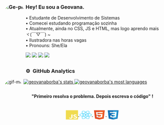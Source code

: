 ### Hey! Eu sou a Geovana. <img align="left" alt="Ge-pic" height="210" style="border-radius:50px;" src="https://i.imgur.com/bOrhKXJ.png">

• Estudante de Desenvolvimento de Sistemas 
<br>
• Comecei estudando programação sozinha
<br>
• Atualmente, ainda no CSS, JS e HTML, mas logo aprendo mais ヾ(￣▽￣) ~
<br>
• Ilustradora nas horas vagas
<br>
• Pronouns: She/Ela

<div> 
  <a href="https://instagram.com/astarte.drawings" target="_blank"><img src="https://img.shields.io/badge/-Instagram-%23E4405F?style=for-the-badge&logo=instagram&logoColor=white" target="_blank"></a>
  <a href="https://www.linkedin.com/in/geovanaborba/" target="_blank"><img src="https://img.shields.io/badge/-LinkedIn-%230077B5?style=for-the-badge&logo=linkedin&logoColor=white" target="_blank"></a> 
  <a href="https://open.spotify.com/user/xgihx_?si=9792d23f028648d1" target="_blank"><img src="https://img.shields.io/badge/Spotify-1ED760?&style=for-the-badge&logo=spotify&logoColor=white" target="_blank"></a>
  <a href="https://steamcommunity.com/id/astarte19/" target="_blank"><img src="https://img.shields.io/badge/Steam-000000?style=for-the-badge&logo=steam&logoColor=white" target="_blank"></a>
</div>

  ##
    
### ⚙️ &nbsp;GitHub Analytics
<a href="https://github.com/geovanaborba">
<img align="left" alt="gif-mio" height="300" style="border-radius:50px;" src="https://i.pinimg.com/originals/75/8f/1c/758f1cd8cede9c3e4711306fc030f4ce.gif">

<p align="left">
<img width="450em" src="https://github-readme-stats.vercel.app/api?username=geovanaborba&show_icons=true&theme=dracula" alt="geovanaborba's stats"/>
<img width="450em" src="https://github-readme-stats.vercel.app/api/top-langs/?username=geovanaborba&layout=compact&theme=dracula" alt="geovanaborba's most languages"/>
</p></a>
 
  
  
  ##
 <div align="center">  
  
#### "Primeiro resolva o problema. Depois escreva o código" !
  <a href="https://github.com/geovanaborba">
  <div style="display: inline_block">
  <br>
  <img align="center" alt="Ge-Js" height="30" width="40" src="https://raw.githubusercontent.com/devicons/devicon/master/icons/javascript/javascript-plain.svg">
  <img align="center" alt="Ge-React" height="30" width="40" src="https://raw.githubusercontent.com/devicons/devicon/master/icons/react/react-original.svg">
  <img align="center" alt="Ge-HTML" height="30" width="40" src="https://raw.githubusercontent.com/devicons/devicon/master/icons/html5/html5-original.svg">
  <img align="center" alt="Ge-CSS" height="30" width="40" src="https://raw.githubusercontent.com/devicons/devicon/master/icons/css3/css3-original.svg">
    </div></a>
  
  <br>
